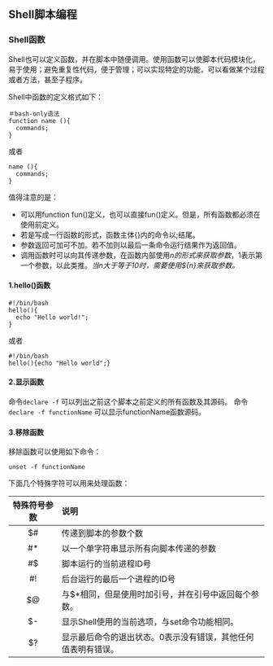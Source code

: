 ## Shell脚本编程

### Shell函数

Shell也可以定义函数，并在脚本中随便调用。使用函数可以使脚本代码模块化，易于使用；避免重复性代码，便于管理；可以实现特定的功能，可以看做某个过程或者方法，甚至子程序。

Shell中函数的定义格式如下：

```
＃bash-only语法
function name (){
  commands;
}
```
或者
```
name (){
  commands;
}
```
值得注意的是：

- 可以用function fun()定义，也可以直接fun()定义。但是，所有函数都必须在使用前定义。
- 若是写成一行函数的形式，函数主体{}内的命令以;结尾。
- 参数返回可加可不加。若不加则以最后一条命令运行结果作为返回值。
- 调用函数时可以向其传递参数，在函数内部使用$n的形式来获取参数，$1表示第一个参数，以此类推。_当n大于等于10时，需要使用${n}来获取参数。_

#### 1.hello()函数

```
#!/bin/bash
hello(){
  echo "Hello world!";
}
```
或者
```
#!/bin/bash
hello(){echo "Hello world";}
```

#### 2.显示函数

命令`declare -f`
可以列出之前这个脚本之前定义的所有函数及其源码。
命令`declare -f functionName`
可以显示functionName函数源码。

#### 3.移除函数

移除函数可以使用如下命令：

```
unset -f functionName
```



下面几个特殊字符可以用来处理函数：

|特殊符号参数|说明|
|:----:|:-----|
|$#|传递到脚本的参数个数|
|#*|以一个单字符串显示所有向脚本传递的参数|
|#$|脚本运行的当前进程ID号|
|#!|后台运行的最后一个进程的ID号|
|$@|与$*相同，但是使用时加引号，并在引号中返回每个参数。|
|$-|显示Shell使用的当前选项，与set命令功能相同。|
|$?|显示最后命令的退出状态。0表示没有错误，其他任何值表明有错误。|
